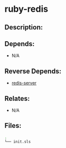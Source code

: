# ruby-redis

## Description:



## Depends:

  -  N/A

## Reverse Depends:

  -  [redis-server](/salt/redis-server)

## Relates:

  -  N/A

## Files:

```bash
.
└── init.sls
```

